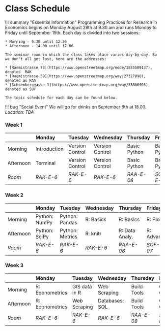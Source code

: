 # Class Schedule

!!! summary "Essential Information"
    Programming Practices for Research in Economics begins on Monday August 28th at 9.30 am and runs Monday to Friday until September 15th.
    Each day is divided into two sessions:

    * Morning - 9.30 until 12.30
    * Afternoon - 14.00 until 17.00

    The seminar room in which the class takes place varies day-by-day. So we don't all get lost, here are the addresses:

    * [Raemistrasse 73](https://www.openstreetmap.org/node/1855509137), denoted  RAK
    * [Raemistrasse 59](https://www.openstreetmap.org/way/27327898), denoted as RAA
    * [Schoenberggasse 1](https://www.openstreetmap.org/way/33806996), denoted as SOF

    The topic schedule for each day can be found below.

!!! bug "Social Event"
    We will go for drinks on September 8th at 18.00. *Location: TBA*

### Week 1

|           | Monday       | Tuesday         | Wednesday       | Thursday     | Friday       |
|:----------|:-------------|:----------------|:----------------|:-------------|:-------------|
| Morning   | Introduction | Version Control | Version Control | Basic Python | Basic Python |
| Afternoon | Terminal     | Version Control | Version Control | Basic Python | Basic Python |
| *Room*    | *RAK-E-6*    | *RAK-E-6*       | *RAK-E-6*       | *RAA-E-08*   | *SOF-E-07*   |


### Week 2

|           | Monday        | Tuesday         | Wednesday | Thursday       | Friday      |
|:----------|:--------------|:----------------|:----------|:---------------|:------------|
| Morning   | Python: NumPy | Python: Pandas  | R: Basics | R: Basics      | R: Plotting |
| Afternoon | Python: SciPy | Python: Metrics | R: knitr  | R: Data Analy. | R: Advanced |
| *Room*    | *RAK-E-6*     | *RAK-E-6*       | *RAK-E-6* | *RAA-E-08*     | *SOF-E-07*  |


### Week 3

|           | Monday          | Tuesday       | Wednesday      | Thursday    | Friday        |
|:----------|:----------------|:--------------|:---------------|:------------|:--------------|
| Morning   | R: Econometrics | GIS data in R | Web Scraping   | Build Tools | Clean Code    |
| Afternoon | R: Econometrics | Web Scraping  | Databases: SQL | Build Tools | Code Optimiz. |
| *Room*    | *RAK-E-6*       | *RAK-E-6*     | *RAK-E-6*      | *RAA-E-08*  | *SOF-E-07*    |
